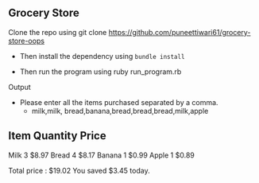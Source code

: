 ## Grocery Store


Clone the repo using git clone https://github.com/puneettiwari61/grocery-store-oops
- Then install the dependency using ```bundle install```


- Then run the program using ruby run_program.rb

Output

- Please enter all the items purchased separated by a comma.
   * milk,milk, bread,banana,bread,bread,bread,milk,apple

 Item           Quantity       Price
---------------------------------------------
 Milk           3              $8.97
 Bread          4              $8.17
 Banana         1              $0.99
 Apple          1              $0.89


Total price : $19.02
You saved $3.45 today.
